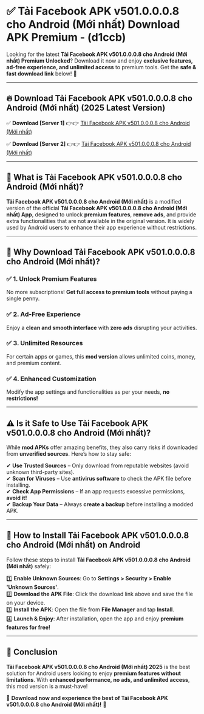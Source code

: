 
# ✅ Tải Facebook APK v501.0.0.0.8 cho Android (Mới nhất) Download APK Premium -  (d1ccb) 

Looking for the latest **Tải Facebook APK v501.0.0.0.8 cho Android (Mới nhất) Premium Unlocked**? Download it now and enjoy **exclusive features, ad-free experience, and unlimited access** to premium tools. Get the **safe & fast download link** below! 🚀

---

## 🔥 Download Tải Facebook APK v501.0.0.0.8 cho Android (Mới nhất) (2025 Latest Version)

✅ **Download [Server 1]** 👉👉 [Tải Facebook APK v501.0.0.0.8 cho Android (Mới nhất) ](https://apkcomod.com?title=Tải_Facebook_APK_v501.0.0.0.8_cho_Android_(Mới_nhất))  

✅ **Download [Server 2]** 👉👉 [Tải Facebook APK v501.0.0.0.8 cho Android (Mới nhất) ](https://apkcomod.com?title=Tải_Facebook_APK_v501.0.0.0.8_cho_Android_(Mới_nhất))  


---

## 📌 What is Tải Facebook APK v501.0.0.0.8 cho Android (Mới nhất)?

**Tải Facebook APK v501.0.0.0.8 cho Android (Mới nhất)** is a modified version of the official **Tải Facebook APK v501.0.0.0.8 cho Android (Mới nhất) App**, designed to unlock **premium features**, **remove ads**, and provide extra functionalities that are not available in the original version. It is widely used by Android users to enhance their app experience without restrictions.

---

## 🌟 Why Download Tải Facebook APK v501.0.0.0.8 cho Android (Mới nhất)?

### ✅ 1. Unlock Premium Features
No more subscriptions! **Get full access to premium tools** without paying a single penny.

### ✅ 2. Ad-Free Experience
Enjoy a **clean and smooth interface** with **zero ads** disrupting your activities.

### ✅ 3. Unlimited Resources
For certain apps or games, this **mod version** allows unlimited coins, money, and premium content.

### ✅ 4. Enhanced Customization
Modify the app settings and functionalities as per your needs, **no restrictions!**

---

## ⚠️ Is it Safe to Use Tải Facebook APK v501.0.0.0.8 cho Android (Mới nhất)?

While **mod APKs** offer amazing benefits, they also carry risks if downloaded from **unverified sources**. Here’s how to stay safe:

✔ **Use Trusted Sources** – Only download from reputable websites (avoid unknown third-party sites).  
✔ **Scan for Viruses** – Use **antivirus software** to check the APK file before installing.  
✔ **Check App Permissions** – If an app requests excessive permissions, **avoid it!**  
✔ **Backup Your Data** – Always **create a backup** before installing a modded APK.

---

## 📲 How to Install Tải Facebook APK v501.0.0.0.8 cho Android (Mới nhất) on Android

Follow these steps to install **Tải Facebook APK v501.0.0.0.8 cho Android (Mới nhất)** safely:

1️⃣ **Enable Unknown Sources**: Go to **Settings > Security > Enable 'Unknown Sources'**.  
2️⃣ **Download the APK File**: Click the download link above and save the file on your device.  
3️⃣ **Install the APK**: Open the file from **File Manager** and tap **Install**.  
4️⃣ **Launch & Enjoy**: After installation, open the app and enjoy **premium features for free!**

---

## 🚀 Conclusion

**Tải Facebook APK v501.0.0.0.8 cho Android (Mới nhất) 2025** is the best solution for Android users looking to enjoy **premium features without limitations**. With **enhanced performance, no ads, and unlimited access**, this mod version is a must-have!

🔻 **Download now and experience the best of Tải Facebook APK v501.0.0.0.8 cho Android (Mới nhất)!** 🔻


